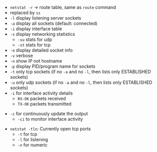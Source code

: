 * `netstat -r` -> route table, same as `route` command
* replaced by `ss`
* `-l` display listening server sockets
* `-a` display all sockets (default: connected)
* `-i` display interface table
* `-s` display networking statistics
  - `-su` stats for udp
  - `-st` stats for tcp
* `-e` display detailed socket info
* `-v` verbose
* `-n` show IP not hostname
* `-p` display PID/program name for sockets
* `-t` only tcp sockets (if no `-a` and no `-l`, then lists only ESTABLISHED sockets)
* `-u` only udp sockets (if no `-a` and no `-l`, then lists only ESTABLISHED sockets)
* `-i` for interface activity details
  - `RX-OK` packets received
  - `TX-OK` packets transmitted
- `-c` for continuously update the output
  - `-ci` to monitor interface activity 

* `netstat -tln`: Currently open tcp ports
  * `-t` for tcp
  * `-l` for listening
  * `-n` for numeric
